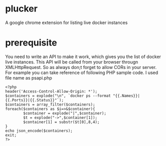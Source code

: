 # plucker
A google chrome extension for listing live docker instances


# prerequisite
You need to write an API to make it work, which gives you the list of docker live instances. This API will be called from your browser througn XMLHttpRequest. So as always don;t forget to allow CORs in your server.
For example you can take reference of following PHP sample code. I used file name as psapi.php

```
<?php
header('Access-Control-Allow-Origin: *');
$containers = explode("\n", `docker ps --format "{{.Names}}|{{.Ports}}|{{.Status}}"`);
$containers = array_filter($containers);
foreach($containers as $i=>&$container){
        $container = explode("|",$container);
        $t = explode("->",$container[1]);
        $container[1] = substr($t[0],8,4);
}
echo json_encode($containers);
exit;
?>
```

